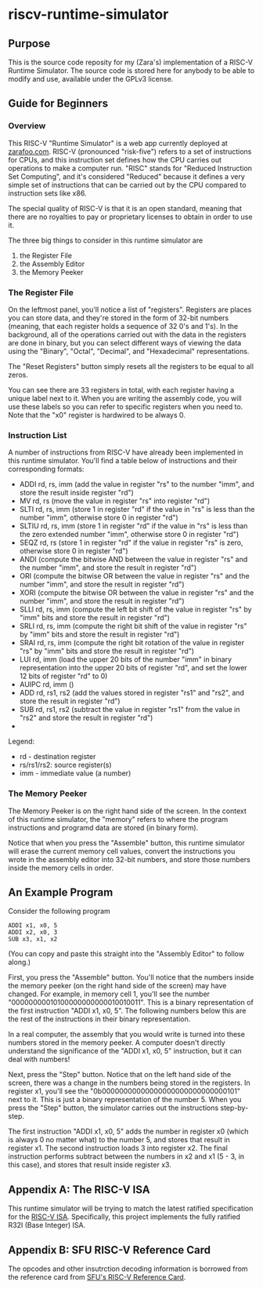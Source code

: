 # riscv-runtime-simulator
## Purpose
This is the source code reposity for my (Zara's) implementation of a RISC-V Runtime Simulator. The source code is stored here for anybody to be able to modify and use, available under the GPLv3 license.

## Guide for Beginners
### Overview
This RISC-V "Runtime Simulator" is a web app currently deployed at [zarafoo.com](https://zarafoo.com/). RISC-V (pronounced "risk-five") refers to a set of instructions for CPUs, and this instruction set defines how the CPU carries out operations to make a computer run. "RISC" stands for "Reduced Instruction Set Computing", and it's considered "Reduced" because it defines a very simple set of instructions that can be carried out by the CPU compared to instruction sets like x86.

The special quality of RISC-V is that it is an open standard, meaning that there are no royalties to pay or proprietary licenses to obtain in order to use it.

The three big things to consider in this runtime simulator are
1. the Register File
2. the Assembly Editor
3. the Memory Peeker

### The Register File
On the leftmost panel, you'll notice a list of "registers". Registers are places you can store data, and they're stored in the form of 32-bit numbers (meaning, that each register holds a sequence of 32 0's and 1's). In the background, all of the operations carried out with the data in the registers are done in binary, but you can select different ways of viewing the data using the "Binary", "Octal", "Decimal", and "Hexadecimal" representations.

The "Reset Registers" button simply resets all the registers to be equal to all zeros.

You can see there are 33 registers in total, with each register having a unique label next to it. When you are writing the assembly code, you will use these labels so you can refer to specific registers when you need to. Note that the "x0" register is hardwired to be always 0.

### Instruction List
A number of instructions from RISC-V have already been implemented in this runtime simulator. You'll find a table below of instructions and their corresponding formats:
- ADDI rd, rs, imm (add the value in register "rs" to the number "imm", and store the result inside register "rd")
- MV rd, rs (move the value in register "rs" into register "rd")
- SLTI rd, rs, imm (store 1 in register "rd" if the value in "rs" is less than the number "imm", otherwise store 0 in register "rd")
- SLTIU rd, rs, imm (store 1 in register "rd" if the value in "rs" is less than the zero extended number "imm", otherwise store 0 in register "rd")
- SEQZ rd, rs (store 1 in register "rd" if the value in register "rs" is zero, otherwise store 0 in register "rd")
- ANDI (compute the bitwise AND between the value in register "rs" and the number "imm", and store the result in register "rd")
- ORI (compute the bitwise OR between the value in register "rs" and the number "imm", and store the result in register "rd")
- XORI (compute the bitwise OR between the value in register "rs" and the number "imm", and store the result in register "rd")
- SLLI rd, rs, imm (compute the left bit shift of the value in register "rs" by "imm" bits and store the result in register "rd")
- SRLI rd, rs, imm (compute the right bit shift of the value in register "rs" by "imm" bits and store the result in register "rd")
- SRAI rd, rs, imm (compute the right bit rotation of the value in register "rs" by "imm" bits and store the result in register "rd")
- LUI rd, imm (load the upper 20 bits of the number "imm" in binary representation into the upper 20 bits of register "rd", and set the lower 12 bits of register "rd" to 0)
- AUIPC rd, imm ()
- ADD rd, rs1, rs2 (add the values stored in register "rs1" and "rs2", and store the result in register "rd")
- SUB rd, rs1, rs2 (subtract the value in register "rs1" from the value in "rs2" and store the result in register "rd")
- 

Legend:
- rd - destination register
- rs/rs1/rs2: source register(s)
- imm - immediate value (a number)

### The Memory Peeker
The Memory Peeker is on the right hand side of the screen. In the context of this runtime simulator, the "memory" refers to where the program instructions and programd data are stored (in binary form). 

Notice that when you press the "Assemble" button, this runtime simulator will erase the current memory cell values, convert the instructions you wrote in the assembly editor into 32-bit numbers, and store those numbers inside the memory cells in order. 


## An Example Program
Consider the following program
```
ADDI x1, x0, 5
ADDI x2, x0, 3
SUB x3, x1, x2
```
(You can copy and paste this straight into the "Assembly Editor" to follow along.)

First, you press the "Assemble" button. You'll notice that the numbers inside the memory peeker (on the right hand side of the screen) may have changed. For example, in memory cell 1, you'll see the number "00000000010100000000000010010011". This is a binary representation of the first instruction "ADDI x1, x0, 5". The following numbers below this are the rest of the instructions in their binary representation.

In a real computer, the assembly that you would write is turned into these numbers stored in the memory peeker. A computer doesn't directly understand the significance of the "ADDI x1, x0, 5" instruction, but it can deal with numbers!

Next, press the "Step" button. Notice that on the left hand side of the screen, there was a change in the numbers being stored in the registers. In register x1, you'll see the "0b00000000000000000000000000000101" next to it. This is just a binary representation of the number 5. When you press the "Step" button, the simulator carries out the instructions step-by-step.

The first instruction "ADDI x1, x0, 5" adds the number in register x0 (which is always 0 no matter what) to the number 5, and stores that result in register x1. The second instruction loads 3 into register x2. The final instruction performs subtract between the numbers in x2 and x1 (5 - 3, in this case), and stores that result inside register x3.

## Appendix A: The RISC-V ISA
This runtime simulator will be trying to match the latest ratified specification for the [RISC-V ISA](https://lf-riscv.atlassian.net/wiki/spaces/HOME/pages/16154769/RISC-V+Technical+Specifications). Specifically, this project implements the fully ratified R32I (Base Integer) ISA.

## Appendix B: SFU RISC-V Reference Card
The opcodes and other insutrction decoding information is borrowed from the reference card from [SFU's RISC-V Reference Card](https://www.cs.sfu.ca/~ashriram/Courses/CS295/assets/notebooks/RISCV/RISCV_CARD.pdf).
